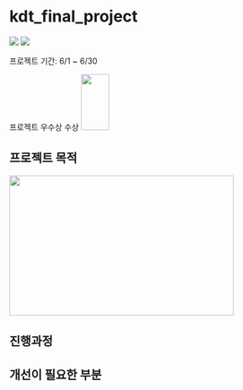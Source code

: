 # kdt_final_project
<img src="https://img.shields.io/badge/Python-3776AB?style=for-the-badge&logo=Python&logoColor=white"> <img src="https://img.shields.io/badge/PyTorch-EE4C2C?style=for-the-badge&logo=PyTorch&logoColor=white">

프로젝트 기간: 6/1 ~ 6/30

프로젝트 우수상 수상
<img src="https://github.com/owenchoi96/templates/files/13114816/_._1.pdf" width="50" height="100"/>

## 프로젝트 목적
<img src="https://github.com/owenchoi96/templates/assets/123911225/573d8895-618b-4927-9958-e0935c638685" width="400" height="250"/>

## 진행과정

## 개선이 필요한 부분
